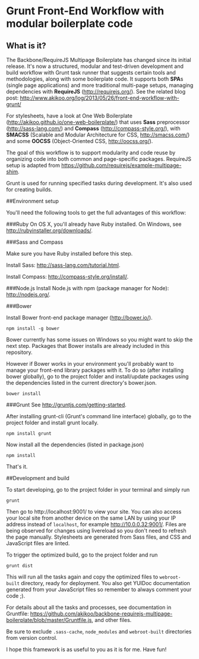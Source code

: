 # Grunt Front-End Workflow with modular boilerplate code

## What is it? 

The Backbone/RequireJS Multipage Boilerplate has changed since its initial release. 
It's now a structured, modular and test-driven development and build workflow with 
Grunt task runner that suggests certain tools and methodologies, along with some 
boilerplate code. It supports both **SPA**s (single page applications) 
and more traditional multi-page setups, managing dependencies with **RequireJS** 
(http://requirejs.org/). See the related blog post: 
http://www.akikoo.org/log/2013/05/26/front-end-workflow-with-grunt/

For stylesheets, have a look at One Web Boilerplate (http://akikoo.github.io/one-web-boilerplate/) 
that uses **Sass** preprocessor (http://sass-lang.com/) and **Compass** 
(http://compass-style.org/), with **SMACSS** (Scalable and Modular Architecture 
for CSS, http://smacss.com/) and some **OOCSS** (Object-Oriented CSS, 
http://oocss.org/). 

The goal of this workflow is to support modularity and code reuse by organizing 
code into both common and page-specific packages. RequireJS setup is adapted from 
https://github.com/requirejs/example-multipage-shim.

Grunt is used for running specified tasks during development. It's also used for 
creating builds.

##Environment setup 

You'll need the following tools to get the full advantages of this workflow:

###Ruby
On OS X, you'll already have Ruby installed. On Windows, see http://rubyinstaller.org/downloads/. 

###Sass and Compass

Make sure you have Ruby installed before this step.

Install Sass: http://sass-lang.com/tutorial.html.

Install Compass: http://compass-style.org/install/.

###Node.js
Install Node.js with npm (package manager for Node): http://nodejs.org/.

###Bower

Install Bower front-end package manager (http://bower.io/).

    npm install -g bower

Bower currently has some issues on Windows so you might want to skip the next step.
Packages that Bower installs are already included in this repository. 

However if Bower works in your environment you'll probably want to manage your 
front-end library packages with it. To do so (after installing bower globally), 
go to the project folder and install/update packages using the dependencies 
listed in the current directory's bower.json.

    bower install

###Grunt
See http://gruntjs.com/getting-started.

After installing grunt-cli (Grunt's command line interface) globally, go to the 
project folder and install grunt locally.

    npm install grunt

Now install all the dependencies (listed in package.json)

    npm install 

That's it. 

##Development and build

To start developing, go to the project folder in your terminal and simply run

    grunt 

Then go to http://localhost:9001/ to view your site. You can also access your 
local site from another device on the same LAN by using your IP address instead 
of `localhost`, for example http://10.0.0.32:9001/. Files are being observed 
for changes using livereload so you don't need to refresh the page manually. 
Stylesheets are generated from Sass files, and CSS and JavaScript files are linted.

To trigger the optimized build, go to the project folder and run 

    grunt dist 

This will run all the tasks again and copy the optimized files to `webroot-built` 
directory, ready for deployment. You also get YUIDoc documentation generated from 
your JavaScript files so remember to always comment your code ;).

For details about all the tasks and processes, see documentation in Gruntfile: 
https://github.com/akikoo/backbone-requirejs-multipage-boilerplate/blob/master/Gruntfile.js, 
and other files.

Be sure to exclude `.sass-cache`, `node_modules` and `webroot-built` directories from version control.

I hope this framework is as useful to you as it is for me. Have fun! 